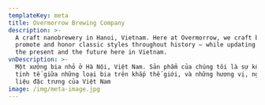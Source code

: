 ```yaml
---
templateKey: meta
title: Overmorrow Brewing Company
description: >-
  A craft nanobrewery in Hanoi, Vietnam. Here at Overmorrow, we craft beers to
  promote and honor classic styles throughout history – while updating them for
  the present and the future here in Vietnam.
vnDescription: >-
  Một xưởng bia nhỏ ở Hà Nội, Việt Nam. Sản phẩm của chúng tôi là sự kết hợp
  tinh tế giữa những loại bia trên khắp thế giới, và những hương vị, nguyên
  liệu đặc trưng của Việt Nam
image: /img/meta-image.jpg
---
```


